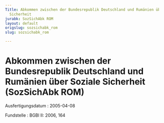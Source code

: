 ```yaml
---
Title: Abkommen zwischen der Bundesrepublik Deutschland und Rumänien über  Soziale
  Sicherheit
jurabk: SozSichAbk ROM
layout: default
origslug: sozsichabk_rom
slug: sozsichabk_rom

---
```


# Abkommen zwischen der Bundesrepublik Deutschland und Rumänien über  Soziale Sicherheit (SozSichAbk ROM)

Ausfertigungsdatum
:   2005-04-08

Fundstelle
:   BGBl II: 2006, 164


